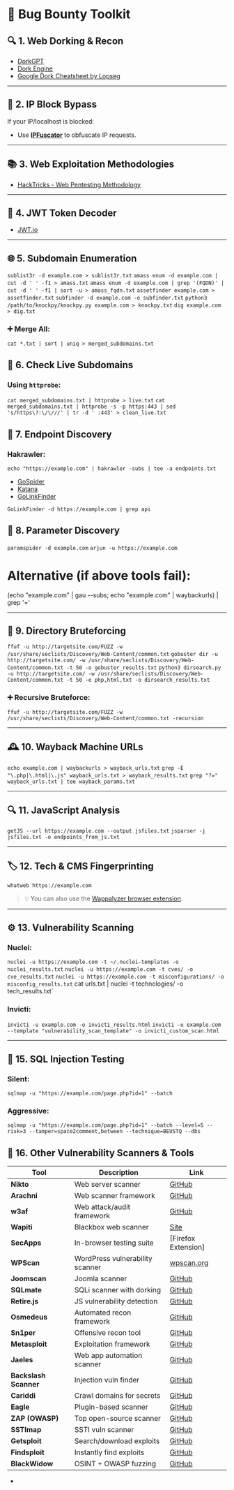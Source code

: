 # 🐞 Bug Bounty Toolkit


## 🔍 1. Web Dorking & Recon

- [DorkGPT](https://www.dorkgpt.com/)
- [Dork Engine](https://dorkengine.github.io/)
- [Google Dork Cheatsheet by Lopseg](https://www.lopseg.com.br/google-dork)

---

## 🚫 2. IP Block Bypass

If your IP/localhost is blocked:

- Use **[IPFuscator](https://github.com/vysecurity/IPFuscator)** to obfuscate IP requests.

---

## 📚 3. Web Exploitation Methodologies

- [HackTricks - Web Pentesting Methodology](https://book.hacktricks.wiki/en/pentesting-web/web-vulnerabilities-methodology.html)

---

## 🔑 4. JWT Token Decoder

- [JWT.io](https://jwt.io/)

---

## 🌐 5. Subdomain Enumeration

`sublist3r -d example.com > sublist3r.txt`
`amass enum -d example.com | cut -d ' ' -f1 > amass.txt`
`amass enum -d example.com | grep '(FQDN)' | cut -d ' ' -f1 | sort -u > amass_fqdn.txt`
`assetfinder example.com > assetfinder.txt`
`subfinder -d example.com -o subfinder.txt`
`python3 /path/to/knockpy/knockpy.py example.com > knockpy.txt`
`dig example.com > dig.txt`

### ➕ Merge All:

`cat *.txt | sort | uniq > merged_subdomains.txt`


## 🔎 6. Check Live Subdomains

### Using `httprobe`:

`cat merged_subdomains.txt | httprobe > live.txt`
`cat merged_subdomains.txt | httprobe -s -p https:443 | sed 's/https\?:\/\///' | tr -d ' :443' > clean_live.txt`


## 🧠 7. Endpoint Discovery

### Hakrawler:

`echo "https://example.com" | hakrawler -subs | tee -a endpoints.txt`

* [GoSpider](https://github.com/jaeles-project/gospider)
* [Katana](https://github.com/projectdiscovery/katana)
* [GoLinkFinder](https://github.com/0xsha/GoLinkFinder)

`GoLinkFinder -d https://example.com | grep api`

## 📌 8. Parameter Discovery

`paramspider -d example.com`
`arjun -u https://example.com`
# Alternative (if above tools fail):
(echo "example.com" | gau --subs; echo "example.com" | waybackurls) | grep '=' 

---

## 📁 9. Directory Bruteforcing

`ffuf -u http://targetsite.com/FUZZ -w /usr/share/seclists/Discovery/Web-Content/common.txt`
`gobuster dir -u http://targetsite.com/ -w /usr/share/seclists/Discovery/Web-Content/common.txt -t 50 -o gobuster_results.txt`
`python3 dirsearch.py -u http://targetsite.com/ -w /usr/share/seclists/Discovery/Web-Content/common.txt -t 50 -e php,html,txt -o dirsearch_results.txt`

### ➕ Recursive Bruteforce:

`ffuf -u http://targetsite.com/FUZZ -w /usr/share/seclists/Discovery/Web-Content/common.txt -recursion`

---

## 🕰️ 10. Wayback Machine URLs

`echo example.com | waybackurls > wayback_urls.txt`
`grep -E "\.php|\.html|\.js" wayback_urls.txt > wayback_results.txt`
`grep "?=" wayback_urls.txt | tee wayback_params.txt`

---

## 🔍 11. JavaScript Analysis

`getJS --url https://example.com --output jsfiles.txt`
`jsparser -j jsfiles.txt -o endpoints_from_js.txt`

---

## 🏷️ 12. Tech & CMS Fingerprinting

`whatweb https://example.com`

> 💡 You can also use the [Wappalyzer browser extension](https://www.wappalyzer.com/).

---

## ⚙️ 13. Vulnerability Scanning

### Nuclei:

`nuclei -u https://example.com -t ~/.nuclei-templates -o nuclei_results.txt`
`nuclei -u https://example.com -t cves/ -o cve_results.txt`
`nuclei -u https://example.com -t misconfigurations/ -o misconfig_results.txt`
cat urls.txt | nuclei -t technologies/ -o tech_results.txt`

### Invicti:

`invicti -u example.com -o invicti_results.html`
`invicti -u example.com --template "vulnerability_scan_template" -o invicti_custom_scan.html`

---

## 🐞 15. SQL Injection Testing

### Silent:

`sqlmap -u "https://example.com/page.php?id=1" --batch`

### Aggressive:
`sqlmap -u "https://example.com/page.php?id=1" --batch --level=5 --risk=3 --tamper=space2comment,between --technique=BEUSTQ --dbs`


## 🧰 16. Other Vulnerability Scanners & Tools

| Tool                  | Description                     | Link                                                               |
| --------------------- | ------------------------------- | ------------------------------------------------------------------ |
| **Nikto**             | Web server scanner              | [GitHub](https://github.com/sullo/nikto)                           |
| **Arachni**           | Web scanner framework           | [GitHub](https://github.com/Arachni/arachni)                       |
| **w3af**              | Web attack/audit framework      | [GitHub](https://github.com/andresriancho/w3af)                    |
| **Wapiti**            | Blackbox web scanner            | [Site](http://wapiti.sourceforge.net)                              |
| **SecApps**           | In-browser testing suite        | \[Firefox Extension]                                               |
| **WPScan**            | WordPress vulnerability scanner | [wpscan.org](https://wpscan.org/)                                  |
| **Joomscan**          | Joomla scanner                  | [GitHub](https://github.com/rezasp/joomscan)                       |
| **SQLmate**           | SQLi scanner with dorking       | [GitHub](https://github.com/s0md3v/sqlmate)                        |
| **Retire.js**         | JS vulnerability detection      | [GitHub](https://github.com/RetireJS/retire.js)                    |
| **Osmedeus**          | Automated recon framework       | [GitHub](https://github.com/j3ssie/Osmedeus)                       |
| **Sn1per**            | Offensive recon tool            | [GitHub](https://github.com/1N3/Sn1per)                            |
| **Metasploit**        | Exploitation framework          | [GitHub](https://github.com/rapid7/metasploit-framework)           |
| **Jaeles**            | Web app automation scanner      | [GitHub](https://github.com/jaeles-project/jaeles)                 |
| **Backslash Scanner** | Injection vuln finder           | [GitHub](https://github.com/PortSwigger/backslash-powered-scanner) |
| **Cariddi**           | Crawl domains for secrets       | [GitHub](https://github.com/edoardottt/cariddi)                    |
| **Eagle**             | Plugin-based scanner            | [GitHub](https://github.com/BitTheByte/Eagle)                      |
| **ZAP (OWASP)**       | Top open-source scanner         | [GitHub](https://github.com/zaproxy/zaproxy)                       |
| **SSTImap**           | SSTI vuln scanner               | [GitHub](https://github.com/vladko312/SSTImap)                     |
| **Getsploit**         | Search/download exploits        | [GitHub](https://github.com/vulnersCom/getsploit)                  |
| **Findsploit**        | Instantly find exploits         | [GitHub](https://github.com/1N3/Findsploit)                        |
| **BlackWidow**        | OSINT + OWASP fuzzing           | [GitHub](https://github.com/1N3/BlackWidow)                        |

-
